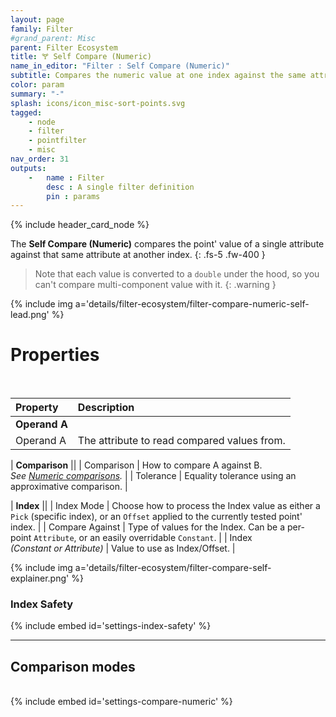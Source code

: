 ```yaml
---
layout: page
family: Filter
#grand_parent: Misc
parent: Filter Ecosystem
title: 🝖 Self Compare (Numeric)
name_in_editor: "Filter : Self Compare (Numeric)"
subtitle: Compares the numeric value at one index against the same attribute at another index.
color: param
summary: "-" 
splash: icons/icon_misc-sort-points.svg
tagged: 
    - node
    - filter
    - pointfilter
    - misc
nav_order: 31
outputs:
    -   name : Filter
        desc : A single filter definition
        pin : params
---
```


{% include header_card_node %}

The **Self Compare (Numeric)** compares the point' value of a single attribute against that same attribute at another index.
{: .fs-5 .fw-400 } 

> Note that each value is converted to a `double` under the hood, so you can't compare multi-component value with it.
{: .warning }

{% include img a='details/filter-ecosystem/filter-compare-numeric-self-lead.png' %}

# Properties
<br>

| Property       | Description          |
|:-------------|:------------------|
| **Operand A**          ||
| Operand A          | The attribute to read compared values from. |

| **Comparison**          ||
| Comparison | How to compare A against B.<br>*See [Numeric comparisons](/PCGExtendedToolkit/doc-general/comparisons.html#numeric-comparisons).* |
| Tolerance | Equality tolerance using an approximative comparison. |

| **Index**          ||
| Index Mode          | Choose how to process the Index value as either a `Pick` (specific index), or an `Offset` applied to the currently tested point' index. |
| Compare Against | Type of values for the Index. Can be a per-point `Attribute`, or an easily overridable `Constant`. |
| Index <br>*(Constant or Attribute)* | Value to use as Index/Offset. |

{% include img a='details/filter-ecosystem/filter-compare-self-explainer.png' %}

### Index Safety
{% include embed id='settings-index-safety' %}

---
## Comparison modes
<br>
{% include embed id='settings-compare-numeric' %}